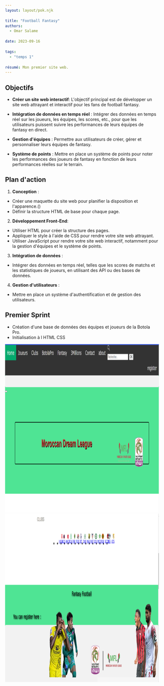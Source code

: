 ```yaml
---
layout: layout/pok.njk

title: "Football Fantasy"
authors:
  - Omar Salame

date: 2023-09-16

tags: 
  - "temps 1"

résumé: Mon premier site web.
---
```

## Objectifs
- **Créer un site web interactif**: L'objectif principal est de développer un site web attrayant et interactif pour les fans de football fantasy.

- **Intégration de données en temps réel** : Intégrer des données en temps réel sur les joueurs, les équipes, les scores, etc., pour que les utilisateurs puissent suivre les performances de leurs équipes de fantasy en direct.

- **Gestion d'équipes** : Permettre aux utilisateurs de créer, gérer et personnaliser leurs équipes de fantasy.

- **Système de points** : Mettre en place un système de points pour noter les performances des joueurs de fantasy en fonction de leurs performances réelles sur le terrain.

## Plan d'action
1. **Conception** :
- Créer une maquette du site web pour planifier la disposition et l'apparence.()
- Définir la structure HTML de base pour chaque page.


2. **Développement Front-End**:
- Utiliser HTML pour créer la structure des pages.
- Appliquer le style à l'aide de CSS pour rendre votre site web attrayant.
- Utiliser JavaScript pour rendre votre site web interactif, notamment pour la gestion d'équipes et le système de points.

3. **Intégration de données** :
- Intégrer des données en temps réel, telles que les scores de matchs et les statistiques de joueurs, en utilisant des API ou des bases de données.

4. **Gestion d'utilisateurs** :
- Mettre en place un système d'authentification et de gestion des utilisateurs.

## Premier Sprint

- Création d'une base de données des équipes et joueurs de la Botola Pro.
- Initialisation à l HTML CSS
<img src="header.png" width="700" height="550">
<img src="body.png" width="700" height="550">